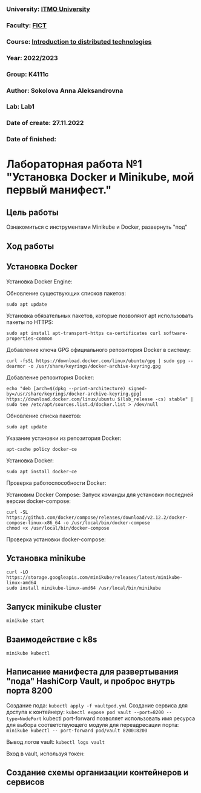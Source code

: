 ### University: [ITMO University](https://itmo.ru/ru/)
### Faculty: [FICT](https://fict.itmo.ru)
### Course: [Introduction to distributed technologies](https://github.com/itmo-ict-faculty/introduction-to-distributed-technologies)
### Year: 2022/2023
### Group: K4111c
### Author: Sokolova Anna Aleksandrovna
### Lab: Lab1
### Date of create: 27.11.2022
### Date of finished: 

# Лабораторная работа №1 "Установка Docker и Minikube, мой первый манифест."
## Цель работы
Ознакомиться с инструментами Minikube и Docker, развернуть "под"
## Ход работы
## Установка Docker
Установка Docker Engine:

Обновление существующих списков пакетов:

```
sudo apt update
```

Установка обязательных пакетов, которые позволяют apt использовать пакеты по HTTPS:

`sudo apt install apt-transport-https ca-certificates curl software-properties-common`

Добавление ключа GPG официального репозитория Docker в систему:

`curl -fsSL https://download.docker.com/linux/ubuntu/gpg | sudo gpg --dearmor -o /usr/share/keyrings/docker-archive-keyring.gpg`

Добавление репозитория Docker:

`echo "deb [arch=$(dpkg --print-architecture) signed-by=/usr/share/keyrings/docker-archive-keyring.gpg] https://download.docker.com/linux/ubuntu $(lsb_release -cs) stable" | sudo tee /etc/apt/sources.list.d/docker.list > /dev/null`

Обновление списка пакетов:

`sudo apt update`

Указание установки из репозитория Docker:

`apt-cache policy docker-ce`

Установка Docker:

`sudo apt install docker-ce`

Проверка работоспособности Docker:

Установим Docker Compose:
Запуск команды для установки последней версии docker-compose:
```
curl -SL https://github.com/docker/compose/releases/download/v2.12.2/docker-compose-linux-x86_64 -o /usr/local/bin/docker-compose
chmod +x /usr/local/bin/docker-compose
```
Проверка установки docker-compose:

## Установка  minikube 
```
curl -LO https://storage.googleapis.com/minikube/releases/latest/minikube-linux-amd64
sudo install minikube-linux-amd64 /usr/local/bin/minikube
```

## Запуск minikube cluster
`minikube start`

## Взаимодействие с k8s
`minikube kubectl`

## Написание манифеста для развертывания "пода" HashiCorp Vault, и проброс внутрь порта 8200

Создание пода:
`kubectl apply -f vaultpod.yml`
Создание сервиса для доступа к контейнеру:
`kubectl expose pod vault --port=8200 --type=NodePort`
kubectl port-forward позволяет использовать имя ресурса для выбора соответствующего модуля для переадресации порта:
`minikube kubectl -- port-forward pod/vault 8200:8200`

Вывод логов vault:
`kubectl logs vault`

Вход в vault, используя токен:

## Создание схемы организации контейнеров и сервисов




